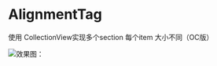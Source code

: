 # AlignmentTag
使用 CollectionView实现多个section  每个item 大小不同（OC版）


![效果图：](https://github.com/HaoHaoChina/AlignmentTag/blob/master/效果图.gif)
